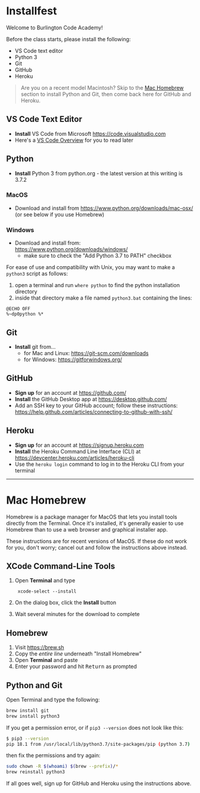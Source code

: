 # Installfest

Welcome to Burlington Code Academy!

Before the class starts, please install the following:

* VS Code text editor
* Python 3
* Git
* GitHub
* Heroku

> Are you on a recent model Macintosh? Skip to the [Mac Homebrew](#mac-homebrew) section to install Python and Git, then come back here for GitHub and Heroku.

## VS Code Text Editor

  * **Install** VS Code from Microsoft <https://code.visualstudio.com>
  * Here's a [VS Code Overview](https://medium.freecodecamp.org/an-overview-of-visual-studio-code-for-front-end-developers-49a4aa0771fb) for you to read later

## Python

* **Install** Python 3 from python.org - the latest version at this writing is 3.7.2

### MacOS

* Download and install from https://www.python.org/downloads/mac-osx/ (or see below if you use Homebrew)

### Windows

* Download and install from: https://www.python.org/downloads/windows/
  * make sure to check the "Add Python 3.7 to PATH" checkbox

For ease of use and compatibility with Unix, you may want to make a `python3` script as follows:

1. open a terminal and run `where python` to find the python installation directory
2. inside that directory make a file named `python3.bat` containing the lines:
    
```
@ECHO OFF
%~dp0python %*
```

## Git

* **Install** git from...
  * for Mac and Linux: <https://git-scm.com/downloads>
  * for Windows: <https://gitforwindows.org/>

## GitHub

  * **Sign up** for an account at <https://github.com/>
  * **Install** the GitHub Desktop app at <https://desktop.github.com/>
  * Add an SSH key to your GitHub account; follow these instructions: <https://help.github.com/articles/connecting-to-github-with-ssh/>

## Heroku

  * **Sign up** for an account at <https://signup.heroku.com>
  * **Install** the Heroku Command Line Interface (CLI) at <https://devcenter.heroku.com/articles/heroku-cli>
  * Use the `heroku login` command to log in to the Heroku CLI from your terminal

---

# Mac Homebrew

Homebrew is a package manager for MacOS that lets you install tools directly from the Terminal. Once it's installed, it's generally easier to use Homebrew than to use a web browser and graphical installer app.

These instructions are for recent versions of MacOS. If these do not work for you, don't worry; cancel out and follow the instructions above instead.

## XCode Command-Line Tools

1. Open **Terminal** and type

        xcode-select --install
2. On the dialog box, click the **Install** button
3. Wait several minutes for the download to complete

## Homebrew

1. Visit https://brew.sh
2. Copy the *entire line* underneath "Install Homebrew"
3. Open **Terminal** and paste
4. Enter your password and hit <kbd>Return</kbd> as prompted

## Python and Git

Open Terminal and type the following:

```bash
brew install git
brew install python3
```

If you get a permission error, or if `pip3 --version` does not look like this:

```bash
$ pip3 --version
pip 18.1 from /usr/local/lib/python3.7/site-packages/pip (python 3.7)
```

then fix the permissions and try again:

```bash
sudo chown -R $(whoami) $(brew --prefix)/*
brew reinstall python3
```

If all goes well, sign up for GitHub and Heroku using the instructions above.

